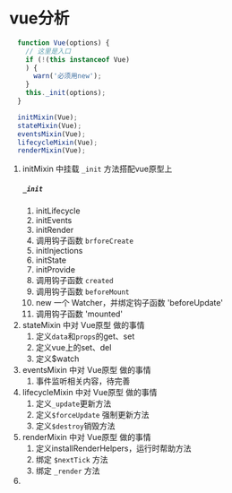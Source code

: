 # vue分析

```javascript
  function Vue(options) {
    // 这里是入口
    if (!(this instanceof Vue)
    ) {
      warn('必须用new');
    }
    this._init(options);
  }

  initMixin(Vue);
  stateMixin(Vue);
  eventsMixin(Vue);
  lifecycleMixin(Vue);
  renderMixin(Vue);
```

1. initMixin 中挂载 `_init` 方法搭配vue原型上
    ##### `_init`
      1. initLifecycle
      2. initEvents
      3. initRender
      4. 调用钩子函数 `brforeCreate`
      5. initInjections
      6. initState
      7. initProvide
      8. 调用钩子函数 `created`
      9. 调用钩子函数 `beforeMount`
      10. new 一个 Watcher，并绑定钩子函数 'beforeUpdate'
      11. 调用钩子函数 'mounted'
2. stateMixin 中对 Vue原型 做的事情
    1. 定义`data`和`props`的get、set
    2. 定义vue上的set、del
    3. 定义$watch
3. eventsMixin 中对 Vue原型 做的事情
    1. 事件监听相关内容，待完善
4. lifecycleMixin 中对 Vue原型 做的事情
    1. 定义`_update`更新方法
    2. 定义`$forceUpdate` 强制更新方法
    3. 定义`$destroy`销毁方法
5. renderMixin 中对 Vue原型 做的事情
    1. 定义installRenderHelpers，运行时帮助方法
    2. 绑定 `$nextTick` 方法
    3. 绑定 `_render` 方法
6. 